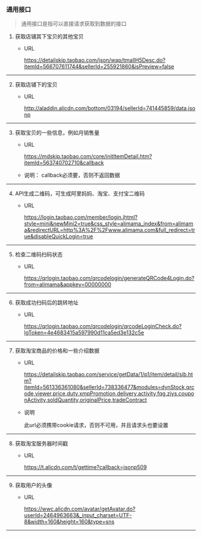 ### 通用接口
>   通用接口是指可以直接请求获取到数据的接口

1.  获取店铺其下宝贝的其他宝贝
    -   URL
    
        https://detailskip.taobao.com/json/wap/tmallH5Desc.do?itemId=566707611744&sellerId=255921860&isPreview=false
---
2.  获取店铺下的宝贝
    -   URL

        http://aladdin.alicdn.com/bottom/03194/sellerId=741445859/data.jsonp
---
3.  获取宝贝的一些信息，例如月销售量
    -   URL

        https://mdskip.taobao.com/core/initItemDetail.htm?itemId=563740702710&callback
    -   说明：
        callback必须要，否则不返回数据
---
4.  API生成二维码，可生成阿里妈妈、淘宝、支付宝二维码
    -   URL

        https://login.taobao.com/member/login.jhtml?style=mini&newMini2=true&css_style=alimama_index&from=alimama&redirectURL=http%3A%2F%2Fwww.alimama.com&full_redirect=true&disableQuickLogin=true
---
5.  检查二维码扫码状态
    -   URL

        https://qrlogin.taobao.com/qrcodelogin/generateQRCode4Login.do?from=alimama&appkey=00000000
---
6.  获取成功扫码后的跳转地址
    -   URL

        https://qrlogin.taobao.com/qrcodelogin/qrcodeLoginCheck.do?lgToken=4e4683415a597990d11ca5ed3e132c5e
---
7.  获取淘宝商品的价格和一些介绍数据
    -   URL

        https://detailskip.taobao.com/service/getData/1/p1/item/detail/sib.htm?itemId=561336361080&sellerId=738336477&modules=dynStock,qrcode,viewer,price,duty,xmpPromotion,delivery,activity,fqg,zjys,couponActivity,soldQuantity,originalPrice,tradeContract
    -   说明
    
        此url必须携带cookie请求，否则不可用，并且请求头也要设置
---
8.  获取淘宝服务器时间戳
    -   URL

        https://t.alicdn.com/t/gettime?callback=jsonp509
---
9.  获取用户的头像
    -   URL

        https://wwc.alicdn.com/avatar/getAvatar.do?userId=2464963663&_input_charset=UTF-8&width=160&height=160&type=sns
---